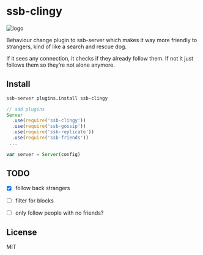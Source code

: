 # ssb-clingy

![logo](https://bitboatassets.s3-ap-southeast-2.amazonaws.com/Screen+Shot+2019-07-12+at+7.06.14+PM.png)

Behaviour change plugin to ssb-server which makes it way more friendly to strangers, kind of like a search and rescue dog.

If it sees any connection, it checks if they already follow them. If not it just follows them so they’re not alone anymore.

## Install

```sh
ssb-server plugins.install ssb-clingy
```


```javascript
// add plugins
Server
  .use(require('ssb-clingy'))
  .use(require('ssb-gossip'))
  .use(require('ssb-replicate'))
  .use(require('ssb-friends'))
 ...

var server = Server(config)
```

## TODO

- [x] follow back strangers
- [ ] filter for blocks
- [ ] only follow people with no friends?


## License

MIT
